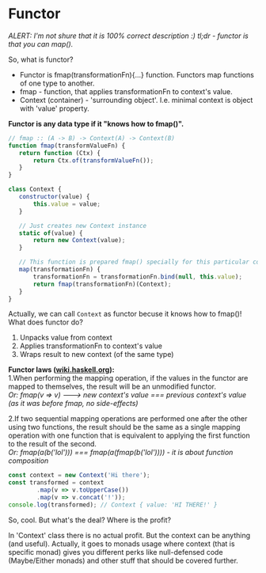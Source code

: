# Functor
*ALERT: I'm not shure that it is 100% correct description :)*
*tl;dr - functor is that you can map().*

So, what is functor?  

* Functor is fmap(transformationFn){...} function. Functors map functions of one type to another.
* fmap - function, that applies transformationFn to context's value.  
* Context (container) - 'surrounding object'. I.e. minimal context is object with 'value' property.

__Functor is any data type if it "knows how to fmap()".__  
 ```javascript
 // fmap :: (A -> B) -> Context(A) -> Context(B)
function fmap(transformValueFn) {
    return function (Ctx) {
        return Ctx.of(transformValueFn());
    }
}

class Context { 
    constructor(value) {
        this.value = value;
    }

    // Just creates new Context instance
    static of(value) { 
        return new Context(value);
    }

    // This function is prepared fmap() specially for this particular context
    map(transformationFn) {
        transformationFn = transformationFn.bind(null, this.value);
        return fmap(transformationFn)(Context);
    }
}
```
 Actually, we can call ```Context``` as functor becuse it knows how to fmap()!  
 What does functor do?  
 1. Unpacks value from context  
 2. Applies transformationFn to context's value  
 3. Wraps result to new context (of the same type) 

__Functor laws ([wiki.haskell.org](https://en.wikibooks.org/wiki/Haskell/The_Functor_class)):__  
1.When performing the mapping operation, if the values in the functor are mapped to 
themselves, the result will be an unmodified functor.  
*Or: fmap(v => v) ---> new context's value === previous context's value (as it was before fmap, no side-effects)*

2.If two sequential mapping operations are performed one after the other using two functions, the result 
should be the same as a single mapping operation with one function that is equivalent to applying the first
function to the result of the second.  
*Or: fmap(a(b('lol'))) === fmap(a(fmap(b('lol')))) - it is about function composition*
```javascript
const context = new Context('Hi there');
const transformed = context
        .map(v => v.toUpperCase())
        .map(v => v.concat('!'));
console.log(transformed); // Context { value: 'HI THERE!' }
```
 So, cool. But what's the deal? Where is the profit?  

 In 'Context' class there is no actual profit. But the context can be anything (and useful).
 Actually, it goes to monads usage where context (that is specific monad) gives you different
 perks like null-defensed code (Maybe/Either monads) and other stuff that should be covered further.
